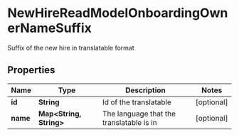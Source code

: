 

# NewHireReadModelOnboardingOwnerNameSuffix

Suffix of the new hire in translatable format

## Properties

| Name | Type | Description | Notes |
|------------ | ------------- | ------------- | -------------|
|**id** | **String** | Id of the translatable |  [optional] |
|**name** | **Map&lt;String, String&gt;** | The language that the translatable is in |  [optional] |



